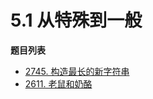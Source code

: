 # 5.1 从特殊到一般

**题目列表**

- [2745. 构造最长的新字符串](https://leetcode.cn/problems/construct-the-longest-new-string/description/)
- [2611. 老鼠和奶酪](https://leetcode.cn/problems/mice-and-cheese/description/)
